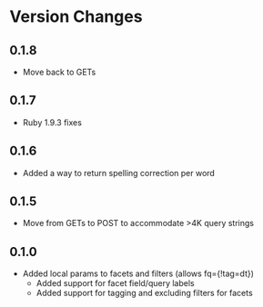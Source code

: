 Version Changes
===============
0.1.8
-----
* Move back to GETs

0.1.7
-----
* Ruby 1.9.3 fixes

0.1.6
-----
* Added a way to return spelling correction per word

0.1.5
------

* Move from GETs to POST to accommodate >4K query strings

0.1.0
-----
* Added local params to facets and filters (allows fq={!tag=dt})
  * Added support for facet field/query labels
  * Added support for tagging and excluding filters for facets
